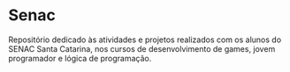 # Senac
Repositório dedicado às atividades e projetos realizados com os alunos do SENAC Santa Catarina, nos cursos de desenvolvimento de games, jovem programador e lógica de programação.
